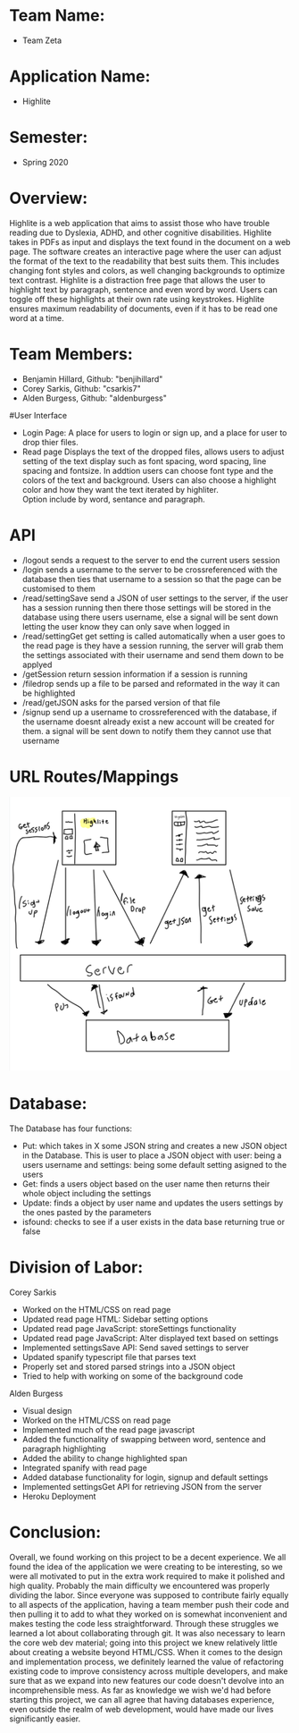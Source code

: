 # Team Name:
* Team Zeta

# Application Name:
* Highlite

# Semester:
* Spring 2020

# Overview:
Highlite is a web application that aims to assist those who have trouble reading due to Dyslexia, ADHD, and other cognitive disabilities. Highlite takes in PDFs as input and displays the text found in the document on a web page. The software creates an interactive page where the user can adjust the format of the text to the readability that best suits them. This includes changing font styles and colors, as well changing backgrounds to optimize text contrast. Highlite is a distraction free page that allows the user to highlight text by paragraph, sentence and even word by word. Users can toggle off these highlights at their own rate using keystrokes. Highlite ensures maximum readability of documents, even if it has to be read one word at a time.

# Team Members:
* Benjamin Hillard, Github: "benjihillard"
* Corey Sarkis, Github: "csarkis7"
* Alden Burgess, Github: "aldenburgess"

#User Interface
* Login Page:
  A place for users to login or sign up, and a place for user to drop thier files.
* Read page
  Displays the text of the dropped files, allows users to adjust setting of the
  text display such as font spacing, word spacing, line spacing and fontsize.
  In addtion users can choose font type and the colors of the text and background.
  Users can also choose a highlight color and how they want the text iterated by highliter.  
  Option include by word, sentance and paragraph.

# API
* /logout
  sends a request to the server to end the current users session
* /login
  sends a username to the server to be crossreferenced
  with the database then ties that username to a session
  so that the page can be customised to them
* /read/settingSave
  send a JSON of user settings to the server, if the user has a
  session running then there those settings will be stored in the
  database using there users username, else a signal will be sent down
  letting the user know they can only save when logged in
* /read/settingGet
  get setting is called automatically when a user goes to the read page
  is they have a session running, the server will grab them the settings
  associated with their username and send them down to be applyed
* /getSession
  return session information if a session is running
* /filedrop
  sends up a file to be parsed and reformated in the way it can be highlighted
* /read/getJSON
  asks for the parsed version of that file
* /signup
  send up a username to crossreferenced with the database, if the username
  doesnt already exist a new account will be created for them. a signal will
  be sent down to notify them they cannot use that username

# URL Routes/Mappings

![example image](api2.png)


# Database:
The Database has four functions:
* Put: which takes in X some JSON string and creates a new JSON object in the Database.
  This is user to place a JSON object with user: being a users username and settings:
  being some default setting asigned to the users
* Get: finds a users object based on the user name then returns their whole object including the settings
* Update: finds a object by user name and updates the users settings by the ones pasted by the parameters
* isfound: checks to see if a user exists in the data base returning true or false

# Division of Labor:

Corey Sarkis
* Worked on the HTML/CSS on read page
* Updated read page HTML: Sidebar setting options
* Updated read page JavaScript: storeSettings functionality
* Updated read page JavaScript: Alter displayed text based on settings
* Implemented settingsSave API: Send saved settings to server
* Updated spanify typescript file that parses text
* Properly set and stored parsed strings into a JSON object
* Tried to help with working on some of the background code

Alden Burgess
* Visual design
* Worked on the HTML/CSS on read page
* Implemented much of the read page javascript
* Added the functionality of swapping between word, sentence and paragraph highlighting
* Added the ability to change highlighted span
* Integrated spanify with read page
* Added database functionality for login, signup and default settings
* Implemented settingsGet API for retrieving JSON from the server
* Heroku Deployment

# Conclusion:
Overall, we found working on this project to be a decent experience. We all found the idea of the application we were creating to be interesting, so we were all motivated to put in the extra work required to make it polished and high quality. Probably the main difficulty we encountered was properly dividing the labor. Since everyone was supposed to contribute fairly equally to all aspects of the application, having a team member push their code and then pulling it to add to what they worked on is somewhat inconvenient and makes testing the code less straightforward. Through these struggles we learned a lot about collaborating through git. It was also necessary to learn the core web dev material; going into this project we knew relatively little about creating a website beyond HTML/CSS. When it comes to the design and implementation process, we definitely learned the value of refactoring existing code to improve consistency across multiple developers, and make sure that as we expand into new features our code doesn't devolve into an incomprehensible mess. As far as knowledge we wish we'd had before starting this project, we can all agree that having databases experience, even outside the realm of web development, would have made our lives significantly easier.
